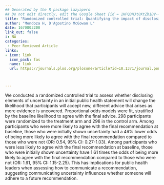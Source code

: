 ```yaml
---
## Generated by the R package lazyapero
## Do not edit directly, edit the Google Sheet [id = 1HPQDH3tOXtZb1DV--8wR9CKAzUz5aywWc2vM3OQ5SrU]
title: "Randomized controlled trial: Quantifying the impact of disclosing uncertainty on adherence to hypothetical health recommendations"
author: "Mendoza H, D'Agostino McGowan L"
date: 1670803200
link_out: false
i: NA
categories:
 - Peer Reviewed Article
links:
- icon: link
  icon_pack: fas
  name: link
  url: https://journals.plos.org/plosone/article?id=10.1371/journal.pone.0278263



---
```


We conducted a randomized controlled trial to assess whether disclosing elements of uncertainty in an initial public health statement will change the likelihood that participants will accept new, different advice that arises as more evidence is uncovered. Proportional odds models were fit, stratified by the baseline likelihood to agree with the final advice. 298 participants were randomized to the treatment arm and 298 in the control arm. Among participants who were more likely to agree with the final recommendation at baseline, those who were initially shown uncertainty had a 46% lower odds of being more likely to agree with the final recommendation compared to those who were not (OR: 0.54, 95% CI: 0.27-1.03). Among participants who were less likely to agree with the final recommendation at baseline, those who were initially shown uncertainty have 1.61 times the odds of being more likely to agree with the final recommendation compared to those who were not (OR: 1.61, 95% CI: 1.15-2.25). This has implications for public health leaders when assessing how to communicate a recommendation, suggesting communicating uncertainty influences whether someone will adhere to a future recommendation.

